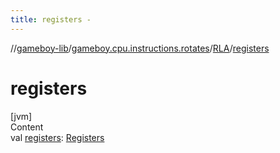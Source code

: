 ```yaml
---
title: registers -
---
```

//[gameboy-lib](../../index.md)/[gameboy.cpu.instructions.rotates](../index.md)/[RLA](index.md)/[registers](registers.md)



# registers  
[jvm]  
Content  
val [registers](registers.md): [Registers](../../gameboy.cpu/-registers/index.md)  



